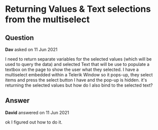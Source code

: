 # Returning Values & Text selections from the multiselect

## Question

**Dav** asked on 11 Jun 2021

I need to return separate variables for the selected values (which will be used to query the data) and selected Text that will be use to populate a textbox on the page to show the user what they selected. I have a multiselect embedded within a Telerik Window so it pops-up, they select items and press the select button I have and the pop-up is hidden. it's returning the selected values but how do I also bind to the selected text?

## Answer

**David** answered on 11 Jun 2021

ok I figured out how to do it.

